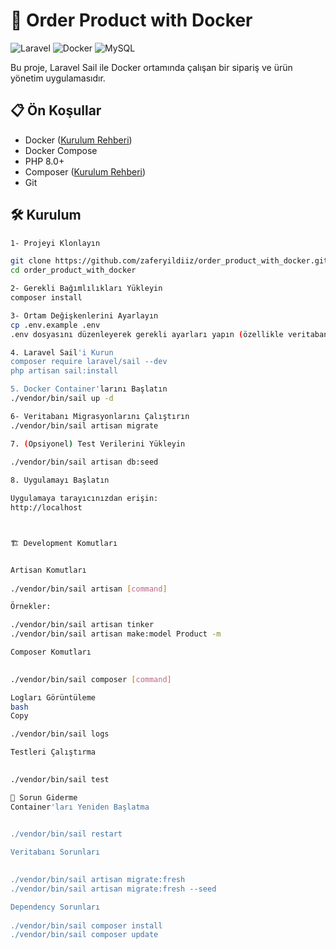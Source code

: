 # 🚀 Order Product with Docker

![Laravel](https://img.shields.io/badge/Laravel-FF2D20?style=for-the-badge&logo=laravel&logoColor=white)
![Docker](https://img.shields.io/badge/Docker-2496ED?style=for-the-badge&logo=docker&logoColor=white)
![MySQL](https://img.shields.io/badge/MySQL-4479A1?style=for-the-badge&logo=mysql&logoColor=white)

Bu proje, Laravel Sail ile Docker ortamında çalışan bir sipariş ve ürün yönetim uygulamasıdır.

## 📋 Ön Koşullar

- Docker ([Kurulum Rehberi](https://docs.docker.com/get-docker/))
- Docker Compose
- PHP 8.0+
- Composer ([Kurulum Rehberi](https://getcomposer.org/download/))
- Git

## 🛠️ Kurulum

```bash
1- Projeyi Klonlayın

git clone https://github.com/zaferyildiiz/order_product_with_docker.git
cd order_product_with_docker

2- Gerekli Bağımlılıkları Yükleyin
composer install

3- Ortam Değişkenlerini Ayarlayın
cp .env.example .env
.env dosyasını düzenleyerek gerekli ayarları yapın (özellikle veritabanı bağlantı bilgileri).

4. Laravel Sail'i Kurun
composer require laravel/sail --dev
php artisan sail:install

5. Docker Container'larını Başlatın
./vendor/bin/sail up -d

6- Veritabanı Migrasyonlarını Çalıştırın
./vendor/bin/sail artisan migrate

7. (Opsiyonel) Test Verilerini Yükleyin
 
./vendor/bin/sail artisan db:seed

8. Uygulamayı Başlatın

Uygulamaya tarayıcınızdan erişin:
http://localhost



🏗️ Development Komutları


Artisan Komutları
 
./vendor/bin/sail artisan [command]

Örnekler:

./vendor/bin/sail artisan tinker
./vendor/bin/sail artisan make:model Product -m

Composer Komutları
 

./vendor/bin/sail composer [command]

Logları Görüntüleme
bash
Copy

./vendor/bin/sail logs

Testleri Çalıştırma
 

./vendor/bin/sail test

🐛 Sorun Giderme
Container'ları Yeniden Başlatma
 

./vendor/bin/sail restart

Veritabanı Sorunları
 

./vendor/bin/sail artisan migrate:fresh
./vendor/bin/sail artisan migrate:fresh --seed

Dependency Sorunları
 
./vendor/bin/sail composer install
./vendor/bin/sail composer update



